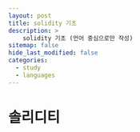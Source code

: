 ```yaml
---
layout: post
title: solidity 기초
description: >
    solidity 기초 (언어 중심으로만 작성)
sitemap: false
hide_last_modified: false
categories:
  - study
  - languages
---
```


# 솔리디티
